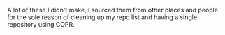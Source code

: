 A lot of these I didn't make, I sourced them from other places and people for the sole reason of cleaning up my repo list and having a single repository using COPR.
